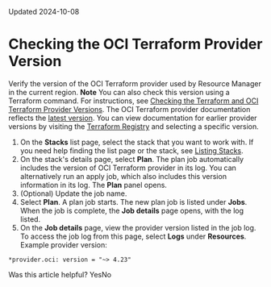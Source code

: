 Updated 2024-10-08
# Checking the OCI Terraform Provider Version
Verify the version of the OCI Terraform provider used by Resource Manager in the current region.
**Note** You can also check this version using a Terraform command. For instructions, see [Checking the Terraform and OCI Terraform Provider Versions](https://docs.oracle.com/iaas/Content/dev/terraform/troubleshooting.htm#basics__provider-version).
The OCI Terraform provider documentation reflects the [latest version](https://github.com/oracle/terraform-provider-oci/releases). You can view documentation for earlier provider versions by visiting the [Terraform Registry](https://registry.terraform.io/providers/oracle/oci/latest/docs) and selecting a specific version.
  1. On the **Stacks** list page, select the stack that you want to work with. If you need help finding the list page or the stack, see [Listing Stacks](https://docs.oracle.com/en-us/iaas/Content/ResourceManager/Tasks/list-stacks.htm#top "List stacks in Resource Manager.").
  2. On the stack's details page, select **Plan**.
The plan job automatically includes the version of OCI Terraform provider in its log.
You can alternatively run an apply job, which also includes this version information in its log.
The **Plan** panel opens.
  3. (Optional) Update the job name.
  4. Select **Plan**.
A plan job starts. The new plan job is listed under **Jobs**. When the job is complete, the **Job details** page opens, with the log listed.
  5. On the **Job details** page, view the provider version listed in the job log.
To access the job log from this page, select **Logs** under **Resources**.
Example provider version:
```
*provider.oci: version = "~> 4.23"
```



Was this article helpful?
YesNo

